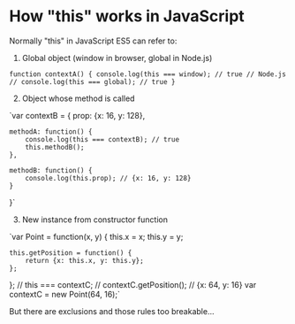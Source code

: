 # How "this" works in JavaScript

Normally "this" in JavaScript ES5 can refer to:

1. Global object (window in browser, global in Node.js)

`function contextA() {
	console.log(this === window); // true
	// Node.js
	// console.log(this === global); // true
}`

2. Object whose method is called

`var contextB = {
	prop: {x: 16, y: 128},

	methodA: function() {
		console.log(this === contextB); // true
		this.methodB();
	},

	methodB: function() {
		console.log(this.prop); // {x: 16, y: 128}
	}
}`

3. New instance from constructor function

`var Point = function(x, y) {
	this.x = x;
	this.y = y;

	this.getPosition = function() {
		return {x: this.x, y: this.y};
	};
};
// this === contextC;
// contextC.getPosition(); // {x: 64, y: 16}
var contextC = new Point(64, 16);`

But there are exclusions and those rules too breakable...